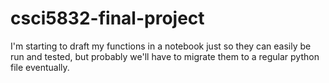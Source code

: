 # csci5832-final-project

I'm starting to draft my functions in a notebook just so they can easily be run and tested, but probably we'll have to migrate them to a regular python file eventually.
